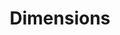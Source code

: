 ---
bigquery: https://console.cloud.google.com/bigquery?p=covid-19-dimensions-ai&page=table&d=data&t=publications
contributors: Digital Science, https://www.digital-science.com/
cost: Free for personal, non-commercial use.
description: Dimensions contains more than 100 million publications, ranging from
  articles published in scholarly journals, books and book chapters, to preprints
  and conference proceedings. All publications are contextualized with linked data
  sets, funding, publications, patents, clinical trials, and policy documents. You
  can also view associated categories, funders, institutions, and researcher profiles.
documentation: https://docs.dimensions.ai/bigquery/index.html
last_edit: 04/09/2022, 17:00:13
location: https://www.dimensions.ai/products/free/
maintained_by: Digital Science, https://www.digital-science.com/
schema_fields:
- family_id
- assignee_countries
- embargo_date
- publication_year
- associated_publication_id
- expiration_date
- source_id
- abstract
- address
- date_online
- publication_ids
- pmid
- funding_amount
- research_orgs
- funding_nzd
- funder_orgs
- pages
- research_org_state_codes
- granted_date
- assignee_orgs
- eisbn
- original_abstract
- volume
- date_normal
- interventions
- repository_url
- original_assignee_countries
- associated_publication_pmid
- current_assignee_orgs
- citations
- parent_id
- metrics
- funder_org_countries
- publisher
- journal_lists
- jurisdiction
- acronyms
- filing_status
- legal_status
- date_modified
- funding_jpy
- open_access_categories
- application_number
- relationships
- funding_cny
- legal_events
- name
- status
- category_icrp_ct
- original_assignee
- research_org_country_names
- categories
- inventor_names
- year
- reference_ids
- external_ids
- family_count
- clinical_trial_ids
- conditions
- category_bra
- cited_by_ids
- category_sdg
- patent_ids
- kind
- original_title
- funder_org_cities
- authors
- organisation_details
- funding_gbp
- acknowledgements
- id
- citation_string
- types
- end_date
- filing_date
- cpc
- current_assignee_countries
- type
- editors
- book_title
- funder_org_state_codes
- funder_countries
- foa_number
- supporting_grant_ids
- publication_date
- associated_grant_ids
- category_uoa
- granted_year
- funding_usd
- category_icrp_cso
- research_org_cities
- license
- links
- funding_chf
- funder_org_acronyms
- funding_details
- end_year
- labels
- created_date
- funding_aud
- category_for
- funding_currency
- funding_eur
- wikipedia_url
- journal
- family_members_ids
- gender
- funder_org
- repository_name
- date
- email_address
- priority_date
- repository_id
- conference
- research_org_city_names
- active_years
- altmetrics
- issue
- linkout
- date_imported_gbq
- title
- researcher_ids
- associated_publication_arxiv_id
- current_assignee
- language
- citations_count
- concepts
- date_inserted
- description
- research_org_countries
- category_hra
- start_date
- open_access_categories_v2
- arxiv_id
- category_hrcs_hc
- registry
- funding_cad
- associated_publication_doi
- aliases
- research_org_state_names
- start_year
- pmcid
- mesh_headings
- category_rcdc
- isbn
- date_print
- resulting_publication_doi
- acronym
- doi
- expiration_year
- mesh_terms
- proceedings_title
- original_assignee_orgs
- ipcr
- filing_year
- book_series_title
- investigators
- grant_number
- resulting_publication_ids
- brief_title
- priority_year
- phase
- established
- category_hrcs_rac
- subtitles
shortname: dimensions
tags:
- scholarly literature
- patents
- funding
- clinical trials
- academic profiles
terms_of_use: 'Use of both the Dimensions COVID-19 dataset and full Dimensions dataset
  are subject to the Dimensions Terms of use: https://www.dimensions.ai/policies-terms-legal '
title: Dimensions
uuid: dcff88bd-fe6b-4fdb-8159-809bf9d7bc1c
---